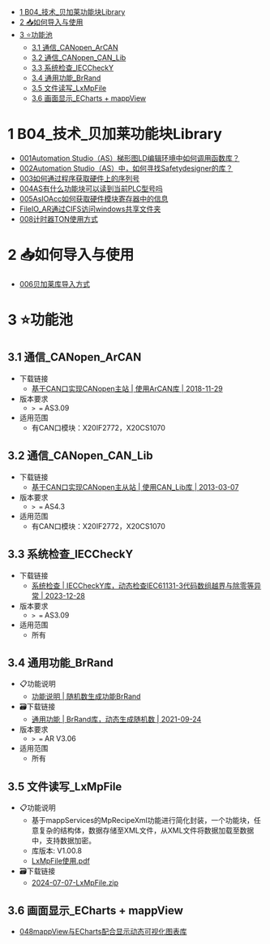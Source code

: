 - [1 B04_技术_贝加莱功能块Library](#_1-b04_%E6%8A%80%E6%9C%AF_%E8%B4%9D%E5%8A%A0%E8%8E%B1%E5%8A%9F%E8%83%BD%E5%9D%97library)
- [2 📥如何导入与使用](#_2-%E5%A6%82%E4%BD%95%E5%AF%BC%E5%85%A5%E4%B8%8E%E4%BD%BF%E7%94%A8)
- [3 ⭐功能池](#_3-%E5%8A%9F%E8%83%BD%E6%B1%A0)
	- [3.1 通信_CANopen_ArCAN](#_31-%E9%80%9A%E4%BF%A1_canopen_arcan)
	- [3.2 通信_CANopen_CAN_Lib](#_32-%E9%80%9A%E4%BF%A1_canopen_can_lib)
	- [3.3 系统检查_IECCheckY](#_33-%E7%B3%BB%E7%BB%9F%E6%A3%80%E6%9F%A5_iecchecky)
	- [3.4 通用功能_BrRand](#_34-%E9%80%9A%E7%94%A8%E5%8A%9F%E8%83%BD_brrand)
	- [3.5 文件读写_LxMpFile](#_35-%E6%96%87%E4%BB%B6%E8%AF%BB%E5%86%99_lxmpfile)
	- [3.6 画面显示_ECharts + mappView](#_36-%E7%94%BB%E9%9D%A2%E6%98%BE%E7%A4%BA_echarts--mappview)

# 1 B04_技术_贝加莱功能块Library

- [001Automation Studio（AS）梯形图LD编辑环境中如何调用函数库？](001Automation%20Studio（AS）梯形图LD编辑环境中如何调用函数库？.md)
- [002Automation Studio（AS）中，如何寻找Safetydesigner的库？](002Automation%20Studio（AS）中，如何寻找Safetydesigner的库？.md)
- [003如何通过程序获取硬件上的序列号](003如何通过程序获取硬件上的序列号.md)
- [004AS有什么功能块可以读到当前PLC型号吗](004AS有什么功能块可以读到当前PLC型号吗.md)
- [005AsIOAcc如何获取硬件模块寄存器中的信息](005AsIOAcc如何获取硬件模块寄存器中的信息.md)
- [FileIO_AR通过CIFS访问windows共享文件夹](../B02_技术_AutomationRuntime/010AR通过CIFS访问windows共享文件夹.md)
- [008计时器TON使用方式](008计时器TON使用方式.md)

# 2 📥如何导入与使用

- [006贝加莱库导入方式](006贝加莱库导入方式.md)

# 3 ⭐功能池

## 3.1 通信_CANopen_ArCAN

- 下载链接
    - [基于CAN口实现CANopen主站 | 使用ArCAN库 | 2018-11-29](/B04_技术_贝加莱功能库Library/FILES/000B04_技术_贝加莱功能块Library/DEMO-CANopen-ArCAN-Master-AS43-2018-11-29.zip ':ignore')
- 版本要求
    - `> =` AS3.09
- 适用范围
    - 有CAN口模块：X20IF2772，X20CS1070

## 3.2 通信_CANopen_CAN_Lib

- 下载链接
    - [基于CAN口实现CANopen主从站 | 使用CAN_Lib库 | 2013-03-07](/B04_技术_贝加莱功能库Library/FILES/000B04_技术_贝加莱功能块Library/DEMO-CAN-CANopen-Master-Slave-AS309-Demo-2013-03-07.zip ':ignore')
- 版本要求
    - `> =` AS4.3
- 适用范围
    - 有CAN口模块：X20IF2772，X20CS1070

## 3.3 系统检查_IECCheckY

- 下载链接
    - [系统检查 | IECCheckY库，动态检查IEC61131-3代码数组越界与除零等异常 | 2023-12-28](/B04_技术_贝加莱功能库Library/FILES/000B04_技术_贝加莱功能块Library/DEMO-IECCheckY-2023-12-28.zip ':ignore')
- 版本要求
    - `> =` AS3.09
- 适用范围
    - 所有

## 3.4 通用功能_BrRand

- 📋功能说明
    - [功能说明 | 随机数生成功能BrRand](007随机数生成功能BrRand.md)
- 🗃️下载链接
    - [通用功能 | BrRand库，动态生成随机数 | 2021-09-24](/B04_技术_贝加莱功能库Library/FILES/000B04_技术_贝加莱功能块Library/BrRand-2021-09-24.zip ':ignore')
- 版本要求
    - `> =` AR V3.06
- 适用范围
    - 所有

## 3.5 文件读写_LxMpFile

- 📋功能说明
    - 基于mappServices的MpRecipeXml功能进行简化封装，一个功能块，任意复杂的结构体，数据存储至XML文件，从XML文件将数据加载至数据中，支持数据加密。
    - 库版本: V1.00.8
    - [LxMpFile使用.pdf](/B04_技术_贝加莱功能库Library/FILES/000B04_技术_贝加莱功能块Library/LxMpFile使用.pdf ':ignore')
- 🗃️下载链接
    - [2024-07-07-LxMpFile.zip](/B04_技术_贝加莱功能库Library/FILES/000B04_技术_贝加莱功能块Library/2024-07-07-LxMpFile.zip ':ignore')

## 3.6 画面显示_ECharts + mappView

- [048mappView与ECharts配合显示动态可视化图表库](/B05_技术_mapp/048mappView与ECharts配合显示动态可视化图表库.md)
